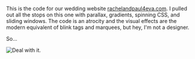 This is the code for our wedding website [rachelandpaul4eva.com](http://rachelandpaul4eva.com). I pulled out all the stops on this one with parallax, gradients, spinning CSS, and sliding windows. The code is an atrocity and the visual effects are the modern equivalent of blink tags and marquees, but hey, I'm not a designer.

So...

![Deal with it.](http://i3.kym-cdn.com/photos/images/newsfeed/000/243/561/afc.gif)